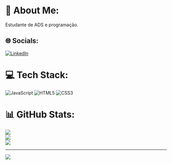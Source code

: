 # 💫 About Me:
Estudante de ADS e programação.


## 🌐 Socials:
[![LinkedIn](https://img.shields.io/badge/LinkedIn-%230077B5.svg?logo=linkedin&logoColor=white)](https://linkedin.com/in/https://www.linkedin.com/in/deybson-fellipe-015474254/) 

# 💻 Tech Stack:
![JavaScript](https://img.shields.io/badge/javascript-%23323330.svg?style=plastic&logo=javascript&logoColor=%23F7DF1E) ![HTML5](https://img.shields.io/badge/html5-%23E34F26.svg?style=plastic&logo=html5&logoColor=white) ![CSS3](https://img.shields.io/badge/css3-%231572B6.svg?style=plastic&logo=css3&logoColor=white) 
# 📊 GitHub Stats:
![](https://github-readme-stats.vercel.app/api?username=DeybsonFellipe&theme=buefy&hide_border=false&include_all_commits=false&count_private=false)<br/>
![](https://github-readme-streak-stats.herokuapp.com/?user=DeybsonFellipe&theme=buefy&hide_border=false)<br/>
![](https://github-readme-stats.vercel.app/api/top-langs/?username=DeybsonFellipe&theme=buefy&hide_border=false&include_all_commits=false&count_private=false&layout=compact)

---
[![](https://visitcount.itsvg.in/api?id=DeybsonFellipe&icon=0&color=0)](https://visitcount.itsvg.in)

<!-- Proudly created with GPRM ( https://gprm.itsvg.in ) -->

